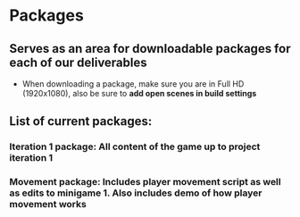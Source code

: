 # Packages

## Serves as an area for downloadable packages for each of our deliverables

- When downloading a package, make sure you are in Full HD (1920x1080), also be sure to **add open scenes in build settings**
  
## List of current packages:
### Iteration 1 package: All content of the game up to project iteration 1
### Movement package: Includes player movement script as well as edits to minigame 1. Also includes demo of how player movement works
